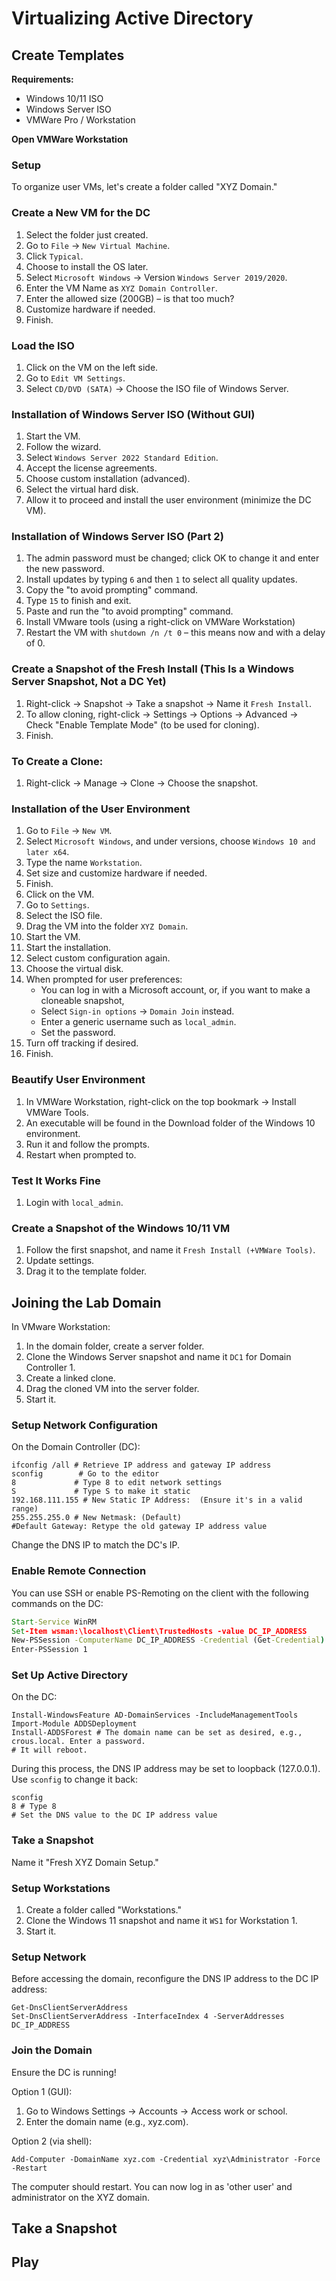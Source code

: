# Virtualizing Active Directory

## Create Templates

**Requirements:**
- Windows 10/11 ISO
- Windows Server ISO
- VMWare Pro / Workstation

**Open VMWare Workstation**

### Setup
To organize user VMs, let's create a folder called "XYZ Domain."

### Create a New VM for the DC
1. Select the folder just created.
2. Go to `File` -> `New Virtual Machine`.
3. Click `Typical`.
4. Choose to install the OS later.
5. Select `Microsoft Windows` -> Version `Windows Server 2019/2020`.
6. Enter the VM Name as `XYZ Domain Controller`.
7. Enter the allowed size (200GB) – is that too much?
8. Customize hardware if needed.
9. Finish.

### Load the ISO
1. Click on the VM on the left side.
2. Go to `Edit VM Settings`.
3. Select `CD/DVD (SATA)` -> Choose the ISO file of Windows Server.

### Installation of Windows Server ISO (Without GUI)
1. Start the VM.
2. Follow the wizard.
3. Select `Windows Server 2022 Standard Edition`.
4. Accept the license agreements.
5. Choose custom installation (advanced).
6. Select the virtual hard disk.
7. Allow it to proceed and install the user environment (minimize the DC VM).

### Installation of Windows Server ISO (Part 2)
1. The admin password must be changed; click OK to change it and enter the new password.
2. Install updates by typing `6` and then `1` to select all quality updates.
3. Copy the "to avoid prompting" command.
4. Type `15` to finish and exit.
5. Paste and run the "to avoid prompting" command.
6. Install VMware tools (using a right-click on VMWare Workstation)
7. Restart the VM with `shutdown /n /t 0` – this means now and with a delay of 0.

### Create a Snapshot of the Fresh Install (This Is a Windows Server Snapshot, Not a DC Yet)
1. Right-click -> Snapshot -> Take a snapshot -> Name it `Fresh Install`.
2. To allow cloning, right-click -> Settings -> Options -> Advanced -> Check "Enable Template Mode" (to be used for cloning).
3. Finish.

### To Create a Clone:
1. Right-click -> Manage -> Clone -> Choose the snapshot.

### Installation of the User Environment
1. Go to `File` -> `New VM`.
2. Select `Microsoft Windows`, and under versions, choose `Windows 10 and later x64`.
3. Type the name `Workstation`.
4. Set size and customize hardware if needed.
5. Finish.
6. Click on the VM.
7. Go to `Settings`.
8. Select the ISO file.
9. Drag the VM into the folder `XYZ Domain`.
10. Start the VM.
11. Start the installation.
12. Select custom configuration again.
13. Choose the virtual disk.
14. When prompted for user preferences:
    - You can log in with a Microsoft account, or, if you want to make a cloneable snapshot,
    - Select `Sign-in options` -> `Domain Join` instead.
    - Enter a generic username such as `local_admin`.
    - Set the password.
15. Turn off tracking if desired.
16. Finish.

### Beautify User Environment
1. In VMWare Workstation, right-click on the top bookmark -> Install VMWare Tools.
2. An executable will be found in the Download folder of the Windows 10 environment.
3. Run it and follow the prompts.
4. Restart when prompted to.

### Test It Works Fine
1. Login with `local_admin`.

### Create a Snapshot of the Windows 10/11 VM
1. Follow the first snapshot, and name it `Fresh Install (+VMWare Tools)`.
2. Update settings.
3. Drag it to the template folder.



## Joining the Lab Domain

In VMware Workstation:

1. In the domain folder, create a server folder.
2. Clone the Windows Server snapshot and name it `DC1` for Domain Controller 1.
3. Create a linked clone.
4. Drag the cloned VM into the server folder.
5. Start it.

### Setup Network Configuration

On the Domain Controller (DC):

```shell
ifconfig /all # Retrieve IP address and gateway IP address
sconfig        # Go to the editor
8             # Type 8 to edit network settings
S             # Type S to make it static
192.168.111.155 # New Static IP Address:  (Ensure it's in a valid range)
255.255.255.0 # New Netmask: (Default)
#Default Gateway: Retype the old gateway IP address value
```

Change the DNS IP to match the DC's IP.

### Enable Remote Connection

You can use SSH or enable PS-Remoting on the client with the following commands on the DC:

```cmd
Start-Service WinRM
Set-Item wsman:\localhost\Client\TrustedHosts -value DC_IP_ADDRESS
New-PSSession -ComputerName DC_IP_ADDRESS -Credential (Get-Credential) # A GUI application will pop up to enter the password
Enter-PSSession 1
```

### Set Up Active Directory

On the DC:

```shell
Install-WindowsFeature AD-DomainServices -IncludeManagementTools
Import-Module ADDSDeployment
Install-ADDSForest # The domain name can be set as desired, e.g., crous.local. Enter a password.
# It will reboot.
```

During this process, the DNS IP address may be set to loopback (127.0.0.1). Use `sconfig` to change it back:

```shell
sconfig
8 # Type 8
# Set the DNS value to the DC IP address value
```

### Take a Snapshot

Name it "Fresh XYZ Domain Setup."

### Setup Workstations

1. Create a folder called "Workstations."
2. Clone the Windows 11 snapshot and name it `WS1` for Workstation 1.
3. Start it.

### Setup Network

Before accessing the domain, reconfigure the DNS IP address to the DC IP address:

```shell
Get-DnsClientServerAddress
Set-DnsClientServerAddress -InterfaceIndex 4 -ServerAddresses DC_IP_ADDRESS
```

### Join the Domain

Ensure the DC is running!

Option 1 (GUI):

1. Go to Windows Settings -> Accounts -> Access work or school.
2. Enter the domain name (e.g., xyz.com).

Option 2 (via shell):

```shell
Add-Computer -DomainName xyz.com -Credential xyz\Administrator -Force -Restart
```

The computer should restart. You can now log in as 'other user' and administrator on the XYZ domain.

## Take a Snapshot

## Play
